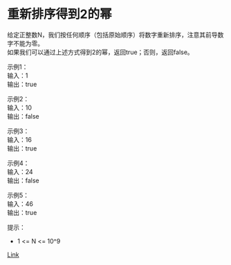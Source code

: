 <h1>重新排序得到2的幂</h1>

给定正整数N，我们按任何顺序（包括原始顺序）将数字重新排序，注意其前导数字不能为零。</br>
如果我们可以通过上述方式得到2的幂，返回true；否则，返回false。</br>

示例1：</br>
输入：1</br>
输出：true</br>

示例2：</br>
输入：10</br>
输出：false</br>

示例3：</br>
输入：16</br>
输出：true</br>

示例4：</br>
输入：24</br>
输出：false</br>

示例5：</br>
输入：46</br>
输出：true</br>

提示：
- 1 <= N <= 10^9

[Link](https://leetcode-cn.com/problems/reordered-power-of-2/)
